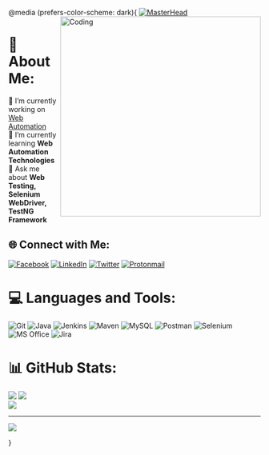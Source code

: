 @media (prefers-color-scheme: dark){
[![MasterHead](https://camo.githubusercontent.com/a989c3480c330e13a3579090609b381d265f59da41443e4a9cfbe06e47814d1c/68747470733a2f2f6d65646961302e67697068792e636f6d2f6d656469612f6a64504d65797639726e30685a4868386e392f67697068792e6769663f6369643d6563663035653437776d6b66336c66767264693830683567357435737934767039626d79643761717739687570686f67267269643d67697068792e6769662663743d73)](https://github.com/sachin6126)
<br><img align="right" alt="Coding" width="400" src="https://camo.githubusercontent.com/014ced0ecb67aec090170d7f2d50a772303d00a25ec3cc9d61c72252c17900e0/68747470733a2f2f6d65646961332e67697068792e636f6d2f6d656469612f6c50387875357432444c47473034354838462f67697068792e6769663f6369643d65636630356534373466347a3835363774683631386136306a6d366f7778786e757161346467696665376f7577787872267269643d67697068792e6769662663743d73">
# 💫 About Me:
🔭 I’m currently working on <a href="https://github.com/Sachin6126/Automation-Project" target="_blank">Web Automation</a><br>🌱 I’m currently learning <b>Web Automation Technologies</b><br>💬 Ask me about <b>Web Testing, Selenium WebDriver, TestNG Framework</b>


## 🌐 Connect with Me:
[![Facebook](https://img.shields.io/badge/Facebook-%231877F2.svg?logo=Facebook&logoColor=white)](https://facebook.com/sachin6126) [![LinkedIn](https://img.shields.io/badge/LinkedIn-%230077B5.svg?logo=linkedin&logoColor=white)](https://linkedin.com/in/sachin6126) [![Twitter](https://img.shields.io/badge/Twitter-%231DA1F2.svg?logo=Twitter&logoColor=white)](https://twitter.com/sachin6126) [![Protonmail](https://img.shields.io/badge/ProtonMail-8B89CC?style=flat&logo=protonmail&logoColor=white)](mailto:sachin6126@protonmail.com)

# 💻 Languages and Tools:
![Git](https://img.shields.io/badge/GIT-E44C30?style=for-the-badge&logo=git&logoColor=white) ![Java](https://img.shields.io/badge/Java-ED8B00?style=for-the-badge&logo=openjdk&logoColor=white) ![Jenkins](https://img.shields.io/badge/jenkins-%232C5263.svg?style=for-the-badge&logo=jenkins&logoColor=white) ![Maven](https://img.shields.io/badge/Maven-C71A36?style=for-the-badge&logo=Apache%20Maven&logoColor=white) ![MySQL](https://img.shields.io/badge/mysql-%2300f.svg?style=for-the-badge&logo=mysql&logoColor=white) ![Postman](https://img.shields.io/badge/Postman-FF6C37?style=for-the-badge&logo=postman&logoColor=white) ![Selenium](https://img.shields.io/badge/-selenium-%43B02A?style=for-the-badge&logo=selenium&logoColor=white) ![MS Office](https://img.shields.io/badge/Microsoft_Office-D83B01?style=for-the-badge&logo=microsoft-office&logoColor=white) ![Jira](https://img.shields.io/badge/Jira-0052CC?style=for-the-badge&logo=Jira&logoColor=white)
# 📊 GitHub Stats:
![](https://github-readme-stats.vercel.app/api?username=sachin6126&theme=blue-green&hide_border=false&include_all_commits=false&count_private=false) 
![](https://github-readme-streak-stats.herokuapp.com/?user=sachin6126&theme=blue-green&hide_border=false)<br/>
![](https://github-readme-stats.vercel.app/api/top-langs/?username=sachin6126&theme=blue-green&hide_border=false&include_all_commits=false&count_private=false&layout=compact)

---
[![](https://visitcount.itsvg.in/api?id=sachin6126&icon=0&color=1)](https://visitcount.itsvg.in)

}
